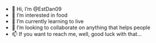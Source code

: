 - 👋 Hi, I’m @EstDan09
- 👀 I’m interested in food
- 🌱 I’m currently learning to live
- 💞️ I’m looking to collaborate on anything that helps people
- 📫 If you want to reach me, well, good luck with that...

<!---
EstDan09/EstDan09 is a ✨ special ✨ repository because its `README.md` (this file) appears on your GitHub profile.
You can click the Preview link to take a look at your changes.
--->
